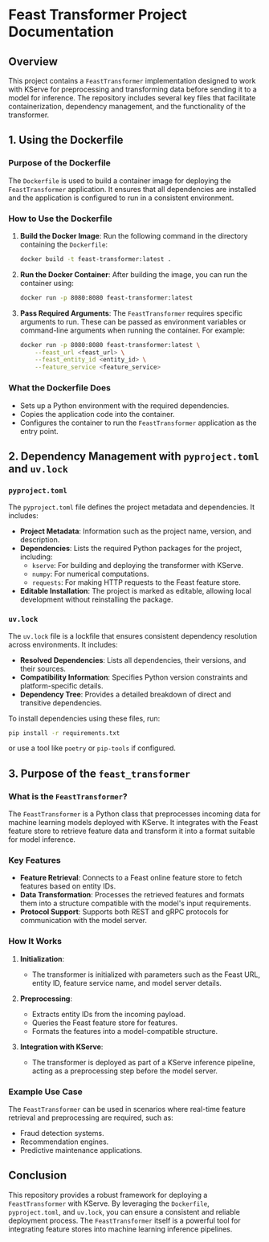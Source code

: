 # Feast Transformer Project Documentation

## Overview
This project contains a `FeastTransformer` implementation designed to work with KServe for preprocessing and transforming data before sending it to a model for inference. The repository includes several key files that facilitate containerization, dependency management, and the functionality of the transformer.


## 1. Using the Dockerfile

### Purpose of the Dockerfile
The `Dockerfile` is used to build a container image for deploying the `FeastTransformer` application. It ensures that all dependencies are installed and the application is configured to run in a consistent environment.

### How to Use the Dockerfile

1. **Build the Docker Image**:
    Run the following command in the directory containing the `Dockerfile`:
    ```bash
    docker build -t feast-transformer:latest .
    ```

2. **Run the Docker Container**:
    After building the image, you can run the container using:
    ```bash
    docker run -p 8080:8080 feast-transformer:latest
    ```

3. **Pass Required Arguments**:
    The `FeastTransformer` requires specific arguments to run. These can be passed as environment variables or command-line arguments when running the container. For example:
    ```bash
    docker run -p 8080:8080 feast-transformer:latest \
        --feast_url <feast_url> \
        --feast_entity_id <entity_id> \
        --feature_service <feature_service>
    ```

### What the Dockerfile Does

- Sets up a Python environment with the required dependencies.
- Copies the application code into the container.
- Configures the container to run the `FeastTransformer` application as the entry point.


## 2. Dependency Management with `pyproject.toml` and `uv.lock`

### `pyproject.toml`

The `pyproject.toml` file defines the project metadata and dependencies. It includes:
- **Project Metadata**: Information such as the project name, version, and description.
- **Dependencies**: Lists the required Python packages for the project, including:
  - `kserve`: For building and deploying the transformer with KServe.
  - `numpy`: For numerical computations.
  - `requests`: For making HTTP requests to the Feast feature store.
- **Editable Installation**: The project is marked as editable, allowing local development without reinstalling the package.

### `uv.lock`

The `uv.lock` file is a lockfile that ensures consistent dependency resolution across environments. It includes:

- **Resolved Dependencies**: Lists all dependencies, their versions, and their sources.
- **Compatibility Information**: Specifies Python version constraints and platform-specific details.
- **Dependency Tree**: Provides a detailed breakdown of direct and transitive dependencies.

To install dependencies using these files, run:

```bash
pip install -r requirements.txt
```

or use a tool like `poetry` or `pip-tools` if configured.


## 3. Purpose of the `feast_transformer`

### What is the `FeastTransformer`?

The `FeastTransformer` is a Python class that preprocesses incoming data for machine learning models deployed with KServe. It integrates with the Feast feature store to retrieve feature data and transform it into a format suitable for model inference.

### Key Features

- **Feature Retrieval**: Connects to a Feast online feature store to fetch features based on entity IDs.
- **Data Transformation**: Processes the retrieved features and formats them into a structure compatible with the model's input requirements.
- **Protocol Support**: Supports both REST and gRPC protocols for communication with the model server.

### How It Works

1. **Initialization**:
    - The transformer is initialized with parameters such as the Feast URL, entity ID, feature service name, and model server details.
2. **Preprocessing**:
    - Extracts entity IDs from the incoming payload.
    - Queries the Feast feature store for features.
    - Formats the features into a model-compatible structure.

3. **Integration with KServe**:
    - The transformer is deployed as part of a KServe inference pipeline, acting as a preprocessing step before the model server.

### Example Use Case

The `FeastTransformer` can be used in scenarios where real-time feature retrieval and preprocessing are required, such as:

- Fraud detection systems.
- Recommendation engines.
- Predictive maintenance applications.


## Conclusion

This repository provides a robust framework for deploying a `FeastTransformer` with KServe. By leveraging the `Dockerfile`, `pyproject.toml`, and `uv.lock`, you can ensure a consistent and reliable deployment process. The `FeastTransformer` itself is a powerful tool for integrating feature stores into machine learning inference pipelines.
